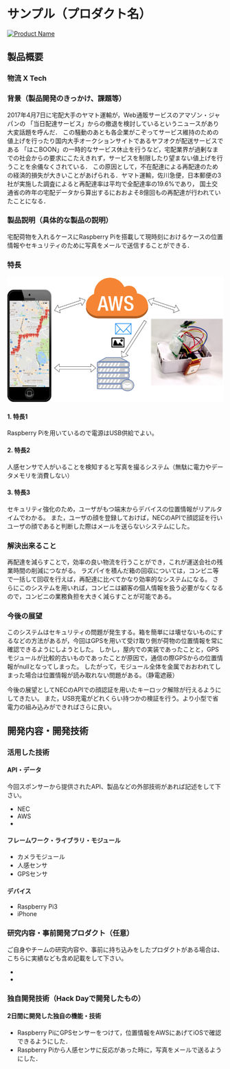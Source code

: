 # サンプル（プロダクト名）

[![Product Name](https://raw.github.com/GabLeRoux/WebMole/master/ressources/WebMole_Youtube_Video.png)](https://www.youtube.com/channel/UC4PtjOfZTbVp9DwtJv82Lzg)

## 製品概要
### 物流 X Tech

### 背景（製品開発のきっかけ、課題等）
2017年4月7日に宅配大手のヤマト運輸が，Web通販サービスのアマゾン・ジャパンの
「当日配達サービス」からの撤退を検討しているというニュースがあり大変話題を呼んだ．
この騒動のあとも各企業がこぞってサービス維持のための値上げを行ったり国内大手オークションサイトであるヤフオクが配送サービスである
「はこBOON」の一時的なサービス休止を行うなど，宅配業界が過剰なまでの社会からの要求にこたえきれず，サービスを制限したり望まない値上げを行うことを余儀なくされている．
この原因として，不在配達による再配達のための経済的損失が大きいことがあげられる．ヤマト運輸，佐川急便，日本郵便の3社が実施した調査によると再配達率は平均で全配達率の19.6%であり，
国土交通省の昨年の宅配データから算出するにおおよそ8億回もの再配達が行われていたことになる．


### 製品説明（具体的な製品の説明）
宅配荷物を入れるケースにRaspberry Piを搭載して現時刻におけるケースの位置情報やセキュリティのために写真をメールで送信することができる．


### 特長

![System Image](https://github.com/jphacks/TK_1705/blob/master/image/jphacks2017_tk1705_01.png)

#### 1. 特長1
Raspberry Piを用いているので電源はUSB供給でよい。
#### 2. 特長2
人感センサで人がいることを検知すると写真を撮るシステム（無駄に電力やデータメモリを消費しない）
#### 3. 特長3
セキュリティ強化のため，ユーザがもつ端末からデバイスの位置情報がリアルタイムでわかる。
また，ユーザの顔を登録しておけば，NECのAPIで顔認証を行いユーザの顔であると判断した際はメールを送らないシステムにした。


### 解決出来ること
再配達を減らすことで，効率の良い物流を行うことができ，これが運送会社の残業時間の削減につながる。
ラズパイを積んだ箱の回収については，コンビニ等で一括して回収を行えば，再配達に比べてかなり効率的なシステムになる。
さらにこのシステムを用いれば，コンビニは顧客の個人情報を扱う必要がなくなるので，コンビニの業務負担を大きく減らすことが可能である。


### 今後の展望
このシステムはセキュリティの問題が発生する。箱を簡単には壊せないものにするなどの方法があるが，今回はGPSを用いて受け取り側が荷物の位置情報を常に確認できるようにしようとした。
しかし，屋内での実装であったことと，GPSモジュールが比較的古いものであったことが原因で，通信の際GPSからの位置情報がnullとなってしまった。
したがって，モジュール全体を金属でおおわれてしまった場合は位置情報が読み取れない問題がある。（静電遮蔽）

今後の展望としてNECのAPIでの顔認証を用いたキーロック解除が行えるようにしてきたい。
また，USB充電がどれくらい持つかの検証を行う。より小型で省電力の組み込みができればさらに良い。


## 開発内容・開発技術
### 活用した技術
#### API・データ
今回スポンサーから提供されたAPI、製品などの外部技術があれば記述をして下さい。

* NEC
* AWS
* 

#### フレームワーク・ライブラリ・モジュール

* カメラモジュール
* 人感センサ
* GPSセンサ

#### デバイス

* Raspberry Pi3
* iPhone

### 研究内容・事前開発プロダクト（任意）
ご自身やチームの研究内容や、事前に持ち込みをしたプロダクトがある場合は、こちらに実績なども含め記載をして下さい。

* 
* 


### 独自開発技術（Hack Dayで開発したもの）
#### 2日間に開発した独自の機能・技術
* Raspberry PiにGPSセンサーをつけて，位置情報をAWSにあげてiOSで確認できるようにした．
* Raspberry Piから人感センサに反応があった時に，写真をメールで送るようにした．

